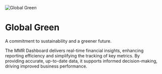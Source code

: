 <div class="flex flex-col items-center justify-center p-10 bg-gray-50 shadow-lg rounded-lg mt-25 ml-50 max-w-3xl">
  <!-- Logo -->
  <img src="https://globalgreengroup.com/wp-content/uploads/2015/07/logo.png" 
       alt="Global Green" 
       class="w-[250px] md:w-[300px] mb-6 rounded-lg shadow-md transition-transform duration-300 hover:scale-105" />
  
  <!-- Text Section -->
  <div class="text-center max-w-2xl">
    <h1 class="text-5xl font-extrabold text-green-700 mb-4 tracking-wide">
      <span class="bg-gradient-to-r from-green-500 to-green-700 text-transparent bg-clip-text">
        Global Green
      </span>
    </h1>
    <p class="text-gray-600 text-lg mt-2">
      A commitment to sustainability and a greener future.
    </p>
  </div>
</div>

<!-- Updated Text Section: Aligned to Left -->
<div class="max-w-3xl mt-6 ml-55 text-left">
  <p class="text-gray-300 text-sm">
    The <span class="text-blue-500">MMR Dashboard</span> delivers 
    <span class="text-green-400">real-time financial insights</span>, enhancing reporting efficiency and simplifying  
    the tracking of key metrics. By providing accurate, up-to-date data, it supports  
    informed decision-making, driving improved business performance.
  </p>
</div>
